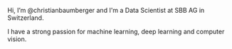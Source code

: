 Hi, I’m @christianbaumberger and I'm a Data Scientist at SBB AG in Switzerland.

I have a strong passion for machine learning, deep learning and computer vision.
